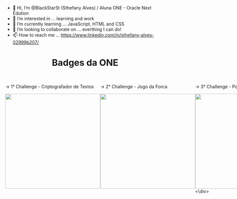 - 👋 Hi, I’m @BlackStarSt (Sthefany Alves) / Aluna ONE - Oracle Next Edution
- 👀 I’m interested in ... learning and work
- 🌱 I’m currently learning ... JavaScript, HTML and CSS
- 💞️ I’m looking to collaborate on ... everthing I can do!
- 📫 How to reach me ... https://www.linkedin.com/in/sthefany-alves-02999b207/

<h1 align="center">Badges da ONE</h1></br>

<section style="display: flex; flex-direction: row;">
  <div>
    <p>-> 1° Challenge - Criptografador de Textos</p>
    <img src="https://user-images.githubusercontent.com/101078506/176948259-f315ba01-b8bb-4105-9806-35483485c8fd.png" width="300">
  </div>

  <div>
    <p>-> 2° Challenge - Jogo da Forca</p>
    <img src="https://user-images.githubusercontent.com/101078506/176945003-27cb7a5a-9c77-4ee7-8de3-d5bfaabe0d43.png" width="300">
  </div>
  
  <div>
    <p>-> 3° Challenge - Portfólio</p>
    <img src="https://user-images.githubusercontent.com/101078506/176945004-c23e48fe-5b8c-4f43-9395-c23f514884be.png" width="300">
  <\div>
</section>
<!---
BlackStarSt/BlackStarSt is a ✨ special ✨ repository because its `README.md` (this file) appears on your GitHub profile.
You can click the Preview link to take a look at your changes.
--->
